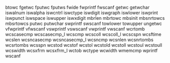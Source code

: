 btowc
fgetwc
fputwc
fputws
fwide
fwprintf
fwscanf
getwc
getwchar
iswalnum
iswalpha
iswcntrl
iswctype
iswdigit
iswgraph
iswlower
iswprint
iswpunct
iswspace
iswupper
iswxdigit
mbrlen
mbrtowc
mbsinit
mbsnrtowcs
mbsrtowcs
putwc
putwchar
swprintf
swscanf
towlower
towupper
ungetwc
vfwprintf
vfwscanf
vswprintf
vswscanf
vwprintf
vwscanf
wcrtomb
wcscasecmp
wcscasecmp_l
wcscmp
wcscoll
wcscoll_l
wcscspn
wcsftime
wcslen
wcsncasecmp
wcsncasecmp_l
wcsncmp
wcsnlen
wcsnrtombs
wcsrtombs
wcsspn
wcstod
wcstof
wcstol
wcstold
wcstoll
wcstoul
wcstoull
wcswidth
wcsxfrm
wcsxfrm_l
wctob
wctype
wcwidth
wmemcmp
wprintf
wscanf